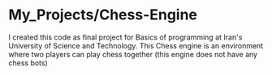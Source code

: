 # My_Projects/Chess-Engine
I created this code as final project for Basics of programming at Iran's University of Science and Technology.
This Chess engine is an environment where two players can play chess together (this engine does not have any chess bots) 
